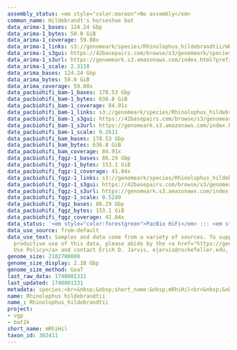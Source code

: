 ```yaml
---
assembly_status: <em style="color:maroon">No assembly</em>
common_name: Hildebrandt's horseshoe bat
data_arima-1_bases: 124.24 Gbp
data_arima-1_bytes: 50.0 GiB
data_arima-1_coverage: 59.08x
data_arima-1_links: s3://genomeark/species/Rhinolophus_hildebrandtii/mRhiHil1/genomic_data/arima/<br>
data_arima-1_s3gui: https://42basepairs.com/browse/s3/genomeark/species/Rhinolophus_hildebrandtii/mRhiHil1/genomic_data/arima/
data_arima-1_s3url: https://genomeark.s3.amazonaws.com/index.html?prefix=species/Rhinolophus_hildebrandtii/mRhiHil1/genomic_data/arima/
data_arima-1_scale: 2.3118
data_arima_bases: 124.24 Gbp
data_arima_bytes: 50.0 GiB
data_arima_coverage: 59.08x
data_pacbiohifi_bam-1_bases: 178.53 Gbp
data_pacbiohifi_bam-1_bytes: 636.8 GiB
data_pacbiohifi_bam-1_coverage: 84.91x
data_pacbiohifi_bam-1_links: s3://genomeark/species/Rhinolophus_hildebrandtii/mRhiHil1/genomic_data/pacbio_hifi/<br>
data_pacbiohifi_bam-1_s3gui: https://42basepairs.com/browse/s3/genomeark/species/Rhinolophus_hildebrandtii/mRhiHil1/genomic_data/pacbio_hifi/
data_pacbiohifi_bam-1_s3url: https://genomeark.s3.amazonaws.com/index.html?prefix=species/Rhinolophus_hildebrandtii/mRhiHil1/genomic_data/pacbio_hifi/
data_pacbiohifi_bam-1_scale: 0.2611
data_pacbiohifi_bam_bases: 178.53 Gbp
data_pacbiohifi_bam_bytes: 636.8 GiB
data_pacbiohifi_bam_coverage: 84.91x
data_pacbiohifi_fqgz-1_bases: 86.29 Gbp
data_pacbiohifi_fqgz-1_bytes: 153.1 GiB
data_pacbiohifi_fqgz-1_coverage: 41.04x
data_pacbiohifi_fqgz-1_links: s3://genomeark/species/Rhinolophus_hildebrandtii/mRhiHil1/genomic_data/pacbio_hifi/<br>
data_pacbiohifi_fqgz-1_s3gui: https://42basepairs.com/browse/s3/genomeark/species/Rhinolophus_hildebrandtii/mRhiHil1/genomic_data/pacbio_hifi/
data_pacbiohifi_fqgz-1_s3url: https://genomeark.s3.amazonaws.com/index.html?prefix=species/Rhinolophus_hildebrandtii/mRhiHil1/genomic_data/pacbio_hifi/
data_pacbiohifi_fqgz-1_scale: 0.5249
data_pacbiohifi_fqgz_bases: 86.29 Gbp
data_pacbiohifi_fqgz_bytes: 153.1 GiB
data_pacbiohifi_fqgz_coverage: 41.04x
data_status: '<em style="color:forestgreen">PacBio HiFi</em> ::: <em style="color:forestgreen">Arima</em>'
data_use_source: from-default
data_use_text: Samples and data come from a variety of sources. To support fair and
  productive use of this data, please abide by the <a href="https://genome10k.soe.ucsc.edu/data-use-policies/">Data
  Use Policy</a> and contact Erich D. Jarvis, ejarvis@rockefeller.edu, with any questions.
genome_size: 2102700000
genome_size_display: 2.10 Gbp
genome_size_method: GoaT
last_raw_data: 1740001331
last_updated: 1740001331
metadata: species:<br>&nbsp;&nbsp;short_name:&nbsp;mRhiHil<br>&nbsp;&nbsp;name:&nbsp;Rhinolophus&nbsp;hildebrandtii<br>&nbsp;&nbsp;taxon_id:&nbsp;302411<br>&nbsp;&nbsp;common_name:&nbsp;Hildebrandt's&nbsp;horseshoe&nbsp;bat<br>&nbsp;&nbsp;order:<br>&nbsp;&nbsp;&nbsp;&nbsp;name:&nbsp;Chiroptera<br>&nbsp;&nbsp;family:<br>&nbsp;&nbsp;&nbsp;&nbsp;name:&nbsp;Rhinolophidae<br>&nbsp;&nbsp;individuals:<br>&nbsp;&nbsp;&nbsp;&nbsp;-&nbsp;short_name:&nbsp;mRhiHil1<br>&nbsp;&nbsp;genome_size:&nbsp;2102700000<br>&nbsp;&nbsp;genome_size_method:&nbsp;GoaT<br>&nbsp;&nbsp;project:&nbsp;[&nbsp;vgp&nbsp;,&nbsp;bat1k&nbsp;]<br>
name: Rhinolophus hildebrandtii
name_: Rhinolophus_hildebrandtii
project:
- vgp
- bat1k
short_name: mRhiHil
taxon_id: 302411
---
```

